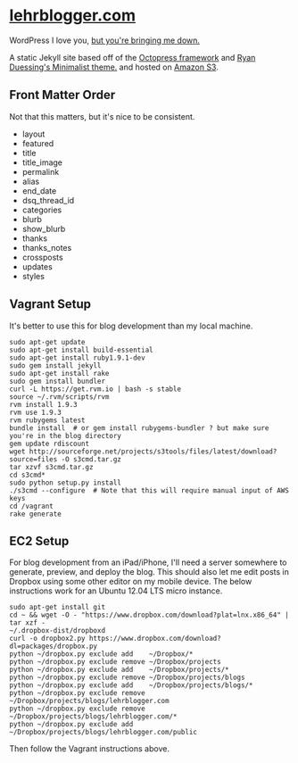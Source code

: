 [lehrblogger.com](http://lehrblogger.com)
===============
WordPress I love you, [but you're bringing me down.](http://www.youtube.com/watch?v=-eohHwsplvY)

A static Jekyll site based off of the [Octopress framework](http://octopress.org/) and [Ryan Duessing's Minimalist theme.](https://github.com/ryandeussing/octopress-minimalist) and hosted on [Amazon S3](http://aws.amazon.com/s3/).

Front Matter Order
------------------
Not that this matters, but it's nice to be consistent.

 * layout
 * featured
 * title
 * title_image
 * permalink
 * alias
 * end_date
 * dsq_thread_id
 * categories
 * blurb
 * show_blurb
 * thanks
 * thanks_notes
 * crossposts
 * updates
 * styles


Vagrant Setup
-------------
It's better to use this for blog development than my local machine.
```
sudo apt-get update
sudo apt-get install build-essential
sudo apt-get install ruby1.9.1-dev
sudo gem install jekyll
sudo apt-get install rake
sudo gem install bundler
curl -L https://get.rvm.io | bash -s stable
source ~/.rvm/scripts/rvm
rvm install 1.9.3
rvm use 1.9.3
rvm rubygems latest
bundle install  # or gem install rubygems-bundler ? but make sure you're in the blog directory
gem update rdiscount
wget http://sourceforge.net/projects/s3tools/files/latest/download?source=files -O s3cmd.tar.gz
tar xzvf s3cmd.tar.gz
cd s3cmd*
sudo python setup.py install
./s3cmd --configure  # Note that this will require manual input of AWS keys
cd /vagrant
rake generate
``` 

EC2 Setup
---------
For blog development from an iPad/iPhone, I'll need a server somewhere to generate, preview, and deploy the blog. This should also let me edit posts in Dropbox using some other editor on my mobile device. The below instructions work for an Ubuntu 12.04 LTS micro instance.
```
sudo apt-get install git
cd ~ && wget -O - "https://www.dropbox.com/download?plat=lnx.x86_64" | tar xzf -
~/.dropbox-dist/dropboxd
curl -o dropbox2.py https://www.dropbox.com/download?dl=packages/dropbox.py 
python ~/dropbox.py exclude add    ~/Dropbox/*
python ~/dropbox.py exclude remove ~/Dropbox/projects
python ~/dropbox.py exclude add    ~/Dropbox/projects/*
python ~/dropbox.py exclude remove ~/Dropbox/projects/blogs
python ~/dropbox.py exclude add    ~/Dropbox/projects/blogs/*
python ~/dropbox.py exclude remove ~/Dropbox/projects/blogs/lehrblogger.com
python ~/dropbox.py exclude remove ~/Dropbox/projects/blogs/lehrblogger.com/*
python ~/dropbox.py exclude add    ~/Dropbox/projects/blogs/lehrblogger.com/public
```
Then follow the Vagrant instructions above.
